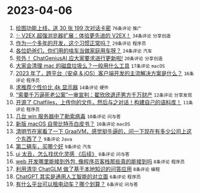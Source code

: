 # 2023-04-06

1. [绘图功能上线，送 30 张 199 次对话卡密](https://www.v2ex.com/t/930125) `76条评论` `推广`
1. [✨ V2EX 超强浏览器扩展：体验更先进的 V2EX！](https://www.v2ex.com/t/930155) `34条评论` `分享创造`
1. [作为一个多年的开发，这个习惯正常吗？](https://www.v2ex.com/t/930131) `29条评论` `程序员`
1. [各位奶爸们，你们用的啥车当做家庭用车呀？](https://www.v2ex.com/t/930129) `24条评论` `汽车`
1. [号外！ ChatGeniusAI 应大家要求进行更新啦!](https://www.v2ex.com/t/930122) `20条评论` `分享创造`
1. [大家会清理 mac 的磁盘垃圾么？一般用什么工具](https://www.v2ex.com/t/930126) `17条评论` `macOS`
1. [2023 年了，跨平台（安卓 & iOS）客户端开发的主流解决方案是什么？](https://www.v2ex.com/t/930145) `16条评论` `程序员`
1. [求推荐个性价比 4k 显示器](https://www.v2ex.com/t/930130) `14条评论` `硬件`
1. [“索要千万逼死老公案”一审宣判：翟欣欣退还男方千万财产](https://www.v2ex.com/t/930121) `12条评论` `分享发现`
1. [开源了 Chatfiles，上传你的文件，然后与之对话！构建自己的语料库！](https://www.v2ex.com/t/930140) `11条评论` `程序员`
1. [几台 win 服务器中了勒索病毒](https://www.v2ex.com/t/930144) `10条评论` `问与答`
1. [新版 macOS 自带比特币白皮书？](https://www.v2ex.com/t/930137) `10条评论` `macOS`
1. [清明节在家看了一下 GraalVM，感觉挺牛逼的，问一下现在有多少公司上这个东西了？](https://www.v2ex.com/t/930148) `9条评论` `Java`
1. [第二辆车，买哪个好](https://www.v2ex.com/t/930146) `9条评论` `汽车`
1. [ui 太丑，怎么找优化灵感 《后续》](https://www.v2ex.com/t/930133) `8条评论` `问与答`
1. [web 开发哪里能接到外包, 像程序员客栈那些真的能接到吗](https://www.v2ex.com/t/930127) `8条评论` `程序员`
1. [利用清华 ChatGLM 做了基于本地知识的问答应用](https://www.v2ex.com/t/930123) `8条评论` `编程`
1. [ChatGPT 其实是通用人工智能的对立面](https://www.v2ex.com/t/930154) `6条评论` `程序员`
1. [有什么平台可以租电动车？哪个划算？](https://www.v2ex.com/t/930132) `6条评论` `问与答`
